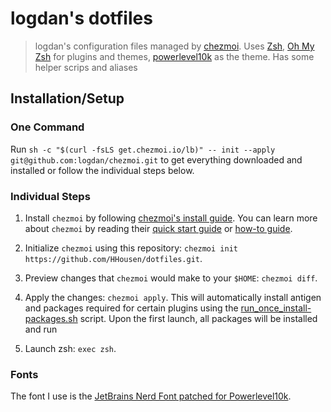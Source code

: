 # logdan's dotfiles

> logdan's configuration files managed by [chezmoi](https://github.com/twpayne/chezmoi). Uses [Zsh](https://en.wikipedia.org/wiki/Z_shell), [Oh My Zsh](https://github.com/ohmyzsh/ohmyzsh/) for plugins and themes, [powerlevel10k](https://github.com/romkatv/powerlevel10k) as the theme. Has some helper scrips and aliases

## Installation/Setup

### One Command

Run `sh -c "$(curl -fsLS get.chezmoi.io/lb)" -- init --apply git@github.com:logdan/chezmoi.git` to get everything downloaded and installed or follow the individual steps below.

### Individual Steps

1. Install `chezmoi` by following [chezmoi's install guide](https://github.com/twpayne/chezmoi/blob/master/docs/INSTALL.md). You can learn more about `chezmoi` by reading their [quick start guide](https://github.com/twpayne/chezmoi/blob/master/docs/QUICKSTART.md) or [how-to guide](https://github.com/twpayne/chezmoi/blob/master/docs/HOWTO.md).

2. Initialize `chezmoi` using this repository: `chezmoi init https://github.com/HHousen/dotfiles.git`.

3. Preview changes that `chezmoi` would make to your `$HOME`: `chezmoi diff`.

4. Apply the changes: `chezmoi apply`. This will automatically install antigen and packages required for certain plugins using the [run_once_install-packages.sh](run_once_install-packages.sh) script. Upon the first launch, all packages will be installed and run

5. Launch zsh: `exec zsh`.

### Fonts

The font I use is the [JetBrains Nerd Font patched for Powerlevel10k](https://github.com/ryanoasis/nerd-fonts/tree/master/patched-fonts/JetBrainsMono).
